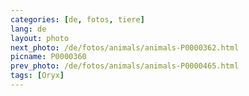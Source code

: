 ```yaml
---
categories: [de, fotos, tiere]
lang: de
layout: photo
next_photo: /de/fotos/animals/animals-P0000362.html
picname: P0000360
prev_photo: /de/fotos/animals/animals-P0000465.html
tags: [Oryx]
---
```

